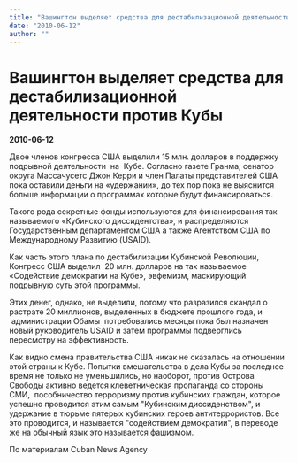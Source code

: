 ```yaml
---
title: "Вашингтон выделяет средства для дестабилизационной деятельности против Кубы"
date: "2010-06-12"
author: ""
---
```


# Вашингтон выделяет средства для дестабилизационной деятельности против Кубы

**2010-06-12** 

Двое членов конгресса США выделили 15 млн. долларов в поддержку подрывной деятельности  на  Кубе. Согласно газете Гранма, сенатор округа Массачусетс Джон Керри и член Палаты представителей США пока оставили деньги на «удержании», до тех пор пока не выяснится больше информации о программах которые будут финансироваться.

Такого рода секретные фонды используются для финансирования так называемого «Кубинского диссидентства», и распределяются Государственным департаментом США а также Агентством США по Международному Развитию (USAID).

Как часть этого плана по дестабилизации Кубинской Революции, Конгресс США выделил  20 млн. долларов на так называемое «Содействие демократии на Кубе», эвфемизм, маскирующий подрывную суть этой программы.

Этих денег, однако, не выделили, потому что разразился скандал о растрате 20 миллионов, выделенных в бюджете прошлого года, и  администрации Обамы  потребовались месяцы пока был назначен новый руководитель USAID и затем программы подверглись пересмотру на эффективность.

Как видно смена правительства США никак не сказалась на отношении  этой страны к Кубе. Попытки вмешательства в дела Кубы за последнее время не только не уменьшились, но наоборот, против Острова Свободы активно ведется клеветническая пропаганда со стороны СМИ,  пособничество терроризму против кубинских граждан, которое успешно проводится этим самым "Кубинским диссиденством", и удержание в тюрьме пятерых кубинских героев антитеррористов. Все это проводится, и называется "содействием демократии", в переводе же на обычный язык это называется фашизмом.

По материалам Cuban News Agency